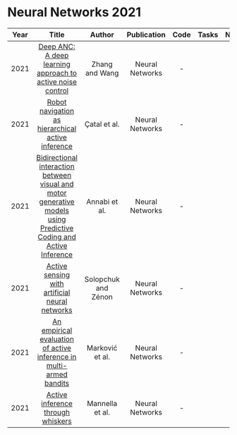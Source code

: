 # Neural Networks 2021

| Year |                                                       Title                                                       |   Author    | Publication | Code | Tasks | Notes | Datasets| Notions |
|:----:|:-----------------------------------------------------------------------------------------------------------------:|:-----------:|:-----------:|:----:|:----:|:-----:|:-----:|:-----:|
| 2021 |                  [Deep ANC: A deep learning approach to active noise control](https://www.sciencedirect.com/science/article/abs/pii/S0893608021001258)                   |   Zhang and Wang    | Neural Networks |  -   |      |       |
| 2021 |                       [Robot navigation as hierarchical active inference](https://www.sciencedirect.com/science/article/abs/pii/S0893608021002021)                       |    Çatal et al.     | Neural Networks |  -   |      |       |
| 2021 | [Bidirectional interaction between visual and motor generative models using Predictive Coding and Active Inference](https://dl.acm.org/doi/10.1016/j.neunet.2021.07.016) |    Annabi et al.    | Neural Networks |  -   |      |       |
| 2021 |                        [Active sensing with artificial neural networks](https://www.sciencedirect.com/science/article/abs/pii/S0893608021003129)                         | Solopchuk and Zénon | Neural Networks |  -   |      |       |
| 2021 |                [An empirical evaluation of active inference in multi-armed bandits](https://www.sciencedirect.com/science/article/pii/S0893608021003233)                 |   Marković et al.   | Neural Networks |  -   |      |       |
| 2021 |                               [Active inference through whiskers](https://www.sciencedirect.com/science/article/abs/pii/S0893608021003506)                               |   Mannella et al.   | Neural Networks |  -   |      |       |
